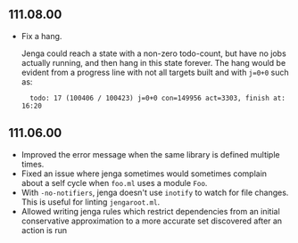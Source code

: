 ## 111.08.00

- Fix a hang.

    Jenga could reach a state with a non-zero todo-count, but have no
    jobs actually running, and then hang in this state forever. The hang
    would be evident from a progress line with not all targets built and
    with `j=0+0` such as:

        todo: 17 (100406 / 100423) j=0+0 con=149956 act=3303, finish at: 16:20

## 111.06.00

- Improved the error message when the same library is defined multiple
  times.
- Fixed an issue where jenga sometimes would sometimes complain about
  a self cycle when `foo.ml` uses a module `Foo`.
- With `-no-notifiers`, jenga doesn't use `inotify` to watch for file
  changes.  This is useful for linting `jengaroot.ml`.
- Allowed writing jenga rules which restrict dependencies from an
  initial conservative approximation to a more accurate set discovered
  after an action is run

